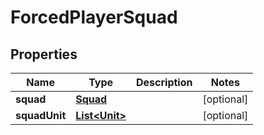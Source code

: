 

# ForcedPlayerSquad


## Properties

| Name | Type | Description | Notes |
|------------ | ------------- | ------------- | -------------|
|**squad** | [**Squad**](Squad.md) |  |  [optional] |
|**squadUnit** | [**List&lt;Unit&gt;**](Unit.md) |  |  [optional] |



